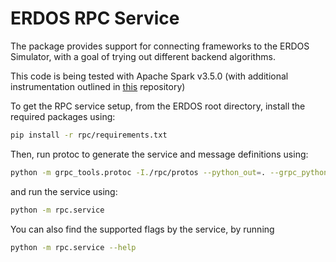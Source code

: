 ERDOS RPC Service
=============================

The package provides support for connecting frameworks to the ERDOS Simulator, with a goal of trying out different backend algorithms.

This code is being tested with Apache Spark v3.5.0 (with additional instrumentation outlined in [this](https://github.com/dhruvsgarg/spark_mirror/tree/erdos-spark-integration) repository)

To get the RPC service setup, from the ERDOS root directory, install the required packages using:

```bash
pip install -r rpc/requirements.txt
```

Then, run protoc to generate the service and message definitions using:

```bash
python -m grpc_tools.protoc -I./rpc/protos --python_out=. --grpc_python_out=. ./rpc/protos/rpc/erdos_scheduler.proto
```

and run the service using:

```bash
python -m rpc.service
```

You can also find the supported flags by the service, by running

```bash
python -m rpc.service --help
```
